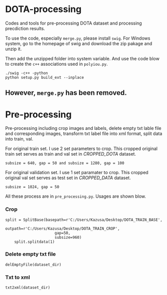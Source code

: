 # DOTA-processing  
Codes and tools for pre-processing DOTA dataset and processing precdiction results.

To use the code, especially `merge.py`, please install `swig`. For Windows system, go to the homepage of swig and download the zip pakage and unzip it.

Then add the unzipped folder into system variable. And use the code blow to create the `c++` associations used in `polyiou.py`.
```
./swig -c++ -python
python setup.py build_ext --inplace
```

However, `merge.py` has been removed.
---

# Pre-processing  
Pre-processing including crop images and labels, delete empty txt lable file and corresponding images, transform txt label file into xml format, split data into train, val.

For original train set. I use 2 set parameters to crop. This cropped original train set serves as train and val set in _CROPPED_DOTA_ dataset.
```
subsize = 640, gap = 50 and subsize = 1280, gap = 100
```

For original validation set. I use 1 set paramater to crop. This cropped original val set serves as test set in _CROPPED_DATA_ dataset.
```
subsize = 1024, gap = 50
```

All these process are in `pre_processing.py`. Usages are shown blow.

### Crop  
```
split = SplitBase(basepath=r'C:/Users/Kazusa/Desktop/DOTA_TRAIN_BASE',
                      outpath=r'C:/Users/Kazusa/Desktop/DOTA_TRAIN_CROP',
                      gap=50,
                      subsize=960)
    split.splitdata(1)
```

### Delete empty txt file  
```
delEmptyFile(dataset_dir)
```

### Txt to xml  
```
txt2xml(dataset_dir)
```  
